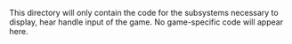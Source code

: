 This directory will only contain the code for the subsystems
necessary to display, hear handle input of the game.
No game-specific code will appear here.
